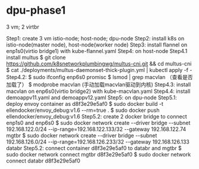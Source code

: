 # dpu-phase1
 3 vm; 2 virtbr

Step1: create 3 vm
       istio-node; host-node; dpu-node
Step2: install k8s on istio-node(master node), host-node(worker node)
Step3: install flannel on enp1s0(virtio bridge1) with kube-flannel.yaml
Step4: on host-node
    Step4.1 install multus 
       $ git clone https://github.com/k8snetworkplumbingwg/multus-cni.git && cd multus-cni
       $ cat ./deployments/multus-daemonset-thick-plugin.yml | kubectl apply -f -
    Step4.2: $ sudo ifconfig enp6s0 promisc
       $ lsmod | grep macvlan （查看是否加载了）
       $ modprobe macvlan (手动加载macvlan驱动到内核)
    Step4.3: install macvlan on enp6s0(virtio bridge2) with kube-macvlan.yaml
    Step4.4: install demoappv11.yaml and demoappv12.yaml
Step5: on dpu-node
    Step5.1: deploy envoy container as d8f3e29e5af0
       $ sudo docker build -t ellendocker/envoy_debug:v1.6 --rm=true .
       $ sudo docker push ellendocker/envoy_debug:v1.6
    Step5.2: create 2 docker bridge to connect enp1s0 and enp6s0
       $ sudo docker network create --driver bridge --subnet 192.168.122.0/24 --ip-range=192.168.122.133/32 --gateway 192.168.122.74 mgtbr
       $ sudo docker network create --driver bridge --subnet 192.168.126.0/24 --ip-range=192.168.126.233/32 --gateway 192.168.126.133 databr
    Step5.2: connect container d8f3e29e5af0 to databr and mgtbr
       $ sudo docker network connect mgtbr d8f3e29e5af0
       $ sudo docker network connect databr d8f3e29e5af0
    
